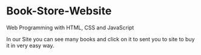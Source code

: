 # Book-Store-Website

Web Programming with HTML, CSS and JavaScript

In our Site you can see many books and click on it to sent you to site to buy it in very easy way.
 
